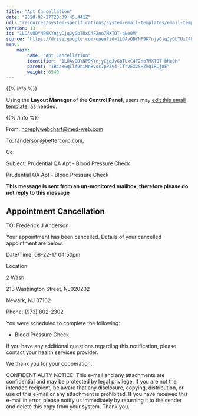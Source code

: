 ```yaml
---
title: "Apt Cancellation"
date: "2020-02-27T20:39:45.441Z"
url: "resources/system-specifications/system-email-templates/email-templates-from-scheduler/apt-cancellation.html"
version: 13
id: "1LQAvQDYNP9KYnjyCjqJyGbTUxC4F2no7MXTOT-bNe0M"
source: "https://drive.google.com/open?id=1LQAvQDYNP9KYnjyCjqJyGbTUxC4F2no7MXTOT-bNe0M"
menu:
    main:
        name: "Apt Cancellation"
        identifier: "1LQAvQDYNP9KYnjyCjqJyGbTUxC4F2no7MXTOT-bNe0M"
        parent: "1B4axGqIlA9niMn8voc7pPZy4-1TrVEX2SHZkqIRCj0E"
        weight: 6540
---
```









{{% info %}}

Using the **Layout Manager** of the **Control Panel**, users may [edit this email template](https://system/?f=admin&subfunc=layout_manager&search_for=email&layout_search=Go&lv_layout_manager_limit=0&opp=edit&doc_type&old_module=Email&old_name=Apt+Cancellation&active=0), as needed.

{{% /info %}}


From: noreplywebchart@med-web.com

To: fanderson@bettercorp.com,

Cc:

Subject: Prudential QA Apt - Blood Pressure Check

Prudential QA Apt - Blood Pressure Check



****This message is sent from an un-monitored mailbox, therefore please do not reply to this message****

## Appointment Cancellation



TO: Frederick J Anderson

Your appointment has been cancelled. Details of your cancelled appointment are below.

Date/Time: 08-22-17 04:50pm

Location:

2 Wash

213 Washington Street, NJ020202

Newark, NJ 07102

Phone: (973) 802-2302



You were scheduled to complete the following:

* Blood Pressure Check



If you have any additional questions regarding this notification, please contact your health services provider.

We thank you for your cooperation.





CONFIDENTIALITY NOTICE: This e-mail and any attachments are confidential and may be protected by legal privilege. If you are not the intended recipient, be aware that any disclosure, copying, distribution, or use of this e-mail or any attachment is prohibited. If you have received this e-mail in error, please notify us immediately by returning it to the sender and delete this copy from your system. Thank you.

